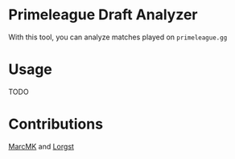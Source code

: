 Primeleague Draft Analyzer
==========================

With this tool, you can analyze matches played on `primeleague.gg`

# Usage
TODO

# Contributions
[MarcMK](https://github.com/crammk) and [Lorgst](https://github.com/lorgst)
